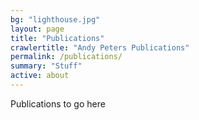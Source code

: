 ```yaml
---
bg: "lighthouse.jpg"
layout: page
title: "Publications"
crawlertitle: "Andy Peters Publications"
permalink: /publications/
summary: "Stuff"
active: about
---
```


Publications to go here
